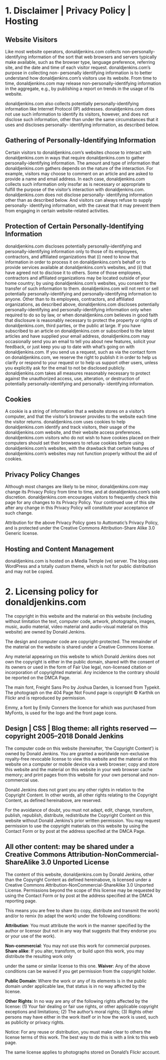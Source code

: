 # **1. Disclaimer | Privacy Policy | Hosting**

## Website Visitors

Like most website operators, donaldjenkins.com collects non-personally-identifying information of the sort that web browsers and servers typically make available, such as the browser type, language preference, referring site, and the date and time of each visitor request. donaldjenkins.com’s purpose in collecting non- personally identifying information is to better understand how donaldjenkins.com’s visitors use its website. From time to time, donaldjenkins.com may release non-personally-identifying information in the aggregate, e.g., by publishing a report on trends in the usage of its website.

donaldjenkins.com also collects potentially personally-identifying information like Internet Protocol (IP) addresses. donaldjenkins.com does not use such information to identify its visitors, however, and does not disclose such information, other than under the same circumstances that it uses and discloses personally- identifying information, as described below.

## Gathering of Personally-Identifying Information

Certain visitors to donaldjenkins.com’s websites choose to interact with donaldjenkins.com in ways that require donaldjenkins.com to gather personally-identifying information. The amount and type of information that donaldjenkins.com gathers depends on the nature of the interaction. For example, visitors may choose to comment on an article and are asked to provide a name and email address. In each case, donaldjenkins.com collects such information only insofar as is necessary or appropriate to fulfill the purpose of the visitor’s interaction with donaldjenkins.com. donaldjenkins.com does not disclose personally- identifying information other than as described below. And visitors can always refuse to supply personally- identifying information, with the caveat that it may prevent them from engaging in certain website-related activities.

## Protection of Certain Personally-Identifying Information

donaldjenkins.com discloses potentially personally-identifying and personally-identifying information only to those of its employees, contractors, and affiliated organizations that (i) need to know that information in order to process it on donaldjenkins.com’s behalf or to provide services available at donaldjenkins.com’s websites, and (ii) that have agreed not to disclose it to others. Some of those employees, contractors and affiliated organizations may be located outside of your home country; by using donaldjenkins.com’s websites, you consent to the transfer of such information to them. donaldjenkins.com will not rent or sell potentially personally-identifying and personally-identifying information to anyone. Other than to its employees, contractors, and affiliated organizations, as described above, donaldjenkins.com discloses potentially personally-identifying and personally-identifying information only when required to do so by law, or when donaldjenkins.com believes in good faith that disclosure is reasonably necessary to protect the property or rights of donaldjenkins.com, third parties, or the public at large. If you have subscribed to an article on donaldjenkins.com or subscribed to the latest articles and have supplied your email address, donaldjenkins.com may occasionally send you an email to tell you about new features, solicit your feedback, or just keep you up to date with what’s going on with donaldjenkins.com. If you send us a request, such as via the contact form on donaldjenkins.com, we reserve the right to publish it in order to help us clarify or respond to your request or to help us support other users, unless you explicitly ask for the email to not be disclosed publicly. donaldjenkins.com takes all measures reasonably necessary to protect against the unauthorized access, use, alteration, or destruction of potentially personally-identifying and personally- identifying information.

## Cookies

A cookie is a string of information that a website stores on a visitor’s computer, and that the visitor’s browser provides to the website each time the visitor returns. donaldjenkins.com uses cookies to help donaldjenkins.com identify and track visitors, their usage of the donaldjenkins.com website, and their website access preferences. donaldjenkins.com visitors who do not wish to have cookies placed on their computers should set their browsers to refuse cookies before using donaldjenkins.com’s websites, with the drawback that certain features of donaldjenkins.com’s websites may not function properly without the aid of cookies.

## Privacy Policy Changes

Although most changes are likely to be minor, donaldjenkins.com may change its Privacy Policy from time to time, and at donaldjenkins.com’s sole discretion. donaldjenkins.com encourages visitors to frequently check this page for any changes to its Privacy Policy. Your continued use of this site after any change in this Privacy Policy will constitute your acceptance of such change.

Attribution for the above Privacy Policy goes to Auttomatic’s Privacy Policy, and is protected under the Creative Commons Attribution-Share Alike 3.0 Generic license.

## Hosting and Content Management

donaldjenkins.com is hosted on a Media Temple (ve) server. The blog uses WordPress and a totally custom theme, which is not for public distribution and may not be copied.

# 2. Licensing policy for donaldjenkins.com

The copyright in this website and the material on this website (including without limitation the text, computer code, artwork, photographs, images, music, audio material, video material and audio-visual material on this website) are owned by Donald Jenkins.

The design and computer code are copyright-protected. The remainder of the material on the website is shared under a Creative Commons license.

Any material appearing on this website to which Donald Jenkins does not own the copyright is either in the public domain, shared with the consent of its owners or used in the form of Fair Use legal, non-licensed citation or incorporation of copyrighted material. Any incidence to the contrary should be reported on the DMCA Page.

The main font, Freight Sans Pro by Joshua Darden, is licensed from Typekit. The photograph on the 404 Page Not Found page is copyright © Karthik on Flickr and is reproduced by permission.

Emmy, a font by Emily Conners the licence for which was purchased from MyFonts, is used for the logo and the front page icons.

## Design | CSS | Blog theme: all rights reserved — copyright 2005–2018 Donald Jenkins

The computer code on this website (hereinafter, ‘the Copyright Content’) is owned by Donald Jenkins. You are granted a worldwide non-exclusive royalty-free revocable license to view this website and the material on this website on a computer or mobile device via a web browser; copy and store this website and the material on this website in your web browser cache memory; and print pages from this website for your own personal and non-commercial use.

Donald Jenkins does not grant you any other rights in relation to the Copyright Content. In other words, all other rights relating to the Copyright Content, as defined hereinabove, are reserved.

For the avoidance of doubt, you must not adapt, edit, change, transform, publish, republish, distribute, redistribute the Copyright Content on this website without Donald Jenkins’s prior written permission. You may request permission to use the copyright materials on this website by using the Contact Form or by post at the address specified at the DMCA Page.

## All other content: may be shared under a Creative Commons Attribution-NonCommercial-ShareAlike 3.0 Unported License

The content of this website, donaldjenkins.com by Donald Jenkins, other than the Copyright Content as defined hereinabove, is licensed under a Creative Commons Attribution-NonCommercial-ShareAlike 3.0 Unported License. Permissions beyond the scope of this license may be requested by using the Contact Form or by post at the address specified at the DMCA reporting page.

This means you are free to share (to copy, distribute and transmit the work) and/or to remix (to adapt the work) under the following conditions:

**Attribution**: You must attribute the work in the manner specified by the author or licensor (but not in any way that suggests that they endorse you or your use of the work).

**Non-commercial**: You may not use this work for commercial purposes.
**Share alike**: If you alter, transform, or build upon this work, you may distribute the resulting work only

under the same or similar license to this one.
**Waiver**: Any of the above conditions can be waived if you get permission from the copyright holder.

**Public Domain**: Where the work or any of its elements is in the public domain under applicable law, that status is in no way affected by the license.

**Other Rights**: In no way are any of the following rights affected by the license: (1) Your fair dealing or fair use rights, or other applicable copyright exceptions and limitations; (2) The author’s moral rights; (3) Rights other persons may have either in the work itself or in how the work is used, such as publicity or privacy rights.

Notice: For any reuse or distribution, you must make clear to others the license terms of this work. The best way to do this is with a link to this web page.

The same license applies to photographs stored on Donald’s Flickr account.
